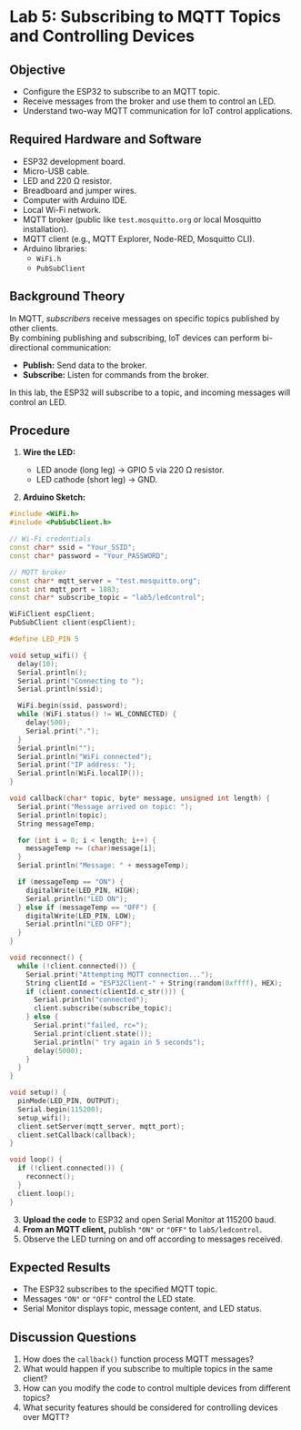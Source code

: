 # Lab 5: Subscribing to MQTT Topics and Controlling Devices

## Objective
- Configure the ESP32 to subscribe to an MQTT topic.
- Receive messages from the broker and use them to control an LED.
- Understand two-way MQTT communication for IoT control applications.

## Required Hardware and Software
- ESP32 development board.
- Micro-USB cable.
- LED and 220 Ω resistor.
- Breadboard and jumper wires.
- Computer with Arduino IDE.
- Local Wi-Fi network.
- MQTT broker (public like `test.mosquitto.org` or local Mosquitto installation).
- MQTT client (e.g., MQTT Explorer, Node-RED, Mosquitto CLI).
- Arduino libraries:
  - `WiFi.h`
  - `PubSubClient`

## Background Theory
In MQTT, *subscribers* receive messages on specific topics published by other clients.  
By combining publishing and subscribing, IoT devices can perform bi-directional communication:
- **Publish:** Send data to the broker.
- **Subscribe:** Listen for commands from the broker.

In this lab, the ESP32 will subscribe to a topic, and incoming messages will control an LED.

## Procedure
1. **Wire the LED:**
   - LED anode (long leg) → GPIO 5 via 220 Ω resistor.
   - LED cathode (short leg) → GND.

2. **Arduino Sketch:**
```cpp
#include <WiFi.h>
#include <PubSubClient.h>

// Wi-Fi credentials
const char* ssid = "Your_SSID";
const char* password = "Your_PASSWORD";

// MQTT broker
const char* mqtt_server = "test.mosquitto.org";
const int mqtt_port = 1883;
const char* subscribe_topic = "lab5/ledcontrol";

WiFiClient espClient;
PubSubClient client(espClient);

#define LED_PIN 5

void setup_wifi() {
  delay(10);
  Serial.println();
  Serial.print("Connecting to ");
  Serial.println(ssid);

  WiFi.begin(ssid, password);
  while (WiFi.status() != WL_CONNECTED) {
    delay(500);
    Serial.print(".");
  }
  Serial.println("");
  Serial.println("WiFi connected");
  Serial.print("IP address: ");
  Serial.println(WiFi.localIP());
}

void callback(char* topic, byte* message, unsigned int length) {
  Serial.print("Message arrived on topic: ");
  Serial.println(topic);
  String messageTemp;

  for (int i = 0; i < length; i++) {
    messageTemp += (char)message[i];
  }
  Serial.println("Message: " + messageTemp);

  if (messageTemp == "ON") {
    digitalWrite(LED_PIN, HIGH);
    Serial.println("LED ON");
  } else if (messageTemp == "OFF") {
    digitalWrite(LED_PIN, LOW);
    Serial.println("LED OFF");
  }
}

void reconnect() {
  while (!client.connected()) {
    Serial.print("Attempting MQTT connection...");
    String clientId = "ESP32Client-" + String(random(0xffff), HEX);
    if (client.connect(clientId.c_str())) {
      Serial.println("connected");
      client.subscribe(subscribe_topic);
    } else {
      Serial.print("failed, rc=");
      Serial.print(client.state());
      Serial.println(" try again in 5 seconds");
      delay(5000);
    }
  }
}

void setup() {
  pinMode(LED_PIN, OUTPUT);
  Serial.begin(115200);
  setup_wifi();
  client.setServer(mqtt_server, mqtt_port);
  client.setCallback(callback);
}

void loop() {
  if (!client.connected()) {
    reconnect();
  }
  client.loop();
}
```

3. **Upload the code** to ESP32 and open Serial Monitor at 115200 baud.
4. **From an MQTT client,** publish `"ON"` or `"OFF"` to `lab5/ledcontrol`.
5. Observe the LED turning on and off according to messages received.

## Expected Results
- The ESP32 subscribes to the specified MQTT topic.
- Messages `"ON"` or `"OFF"` control the LED state.
- Serial Monitor displays topic, message content, and LED status.

## Discussion Questions
1. How does the `callback()` function process MQTT messages?
2. What would happen if you subscribe to multiple topics in the same client?
3. How can you modify the code to control multiple devices from different topics?
4. What security features should be considered for controlling devices over MQTT?

